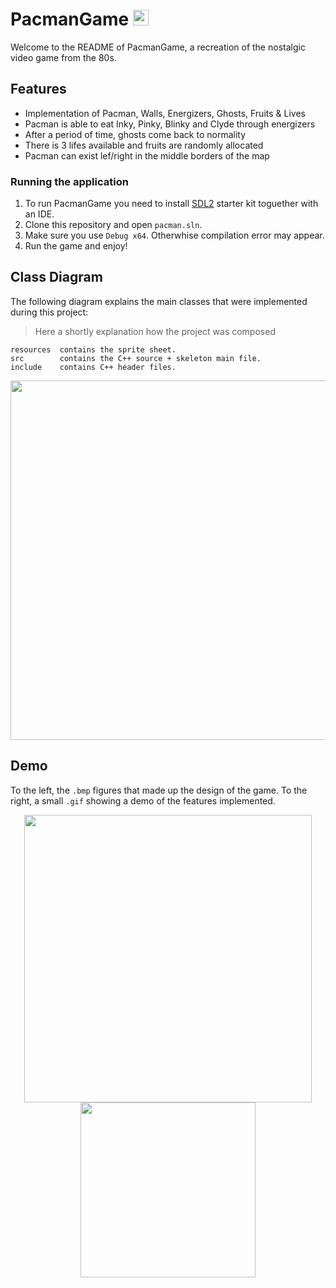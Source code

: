 # PacmanGame <img src="https://user-images.githubusercontent.com/70687643/151674926-5e9936b6-6a7f-41e8-b0b5-081aa3316794.png" width ="25">

Welcome to the README of PacmanGame, a recreation of the nostalgic video game from the 80s.

## Features
* Implementation of Pacman, Walls, Energizers, Ghosts, Fruits & Lives
* Pacman is able to eat Inky, Pinky, Blinky and Clyde through energizers
* After a period of time, ghosts come back to normality
* There is 3 lifes available and fruits are randomly allocated
* Pacman can exist lef/right in the middle borders of the map 


### Running the application
1. To run PacmanGame you need to install [SDL2](https://www.libsdl.org/) starter kit toguether with an IDE. 
2. Clone this repository and open `pacman.sln`.
3. Make sure you use `Debug x64`. Otherwhise compilation error may appear.
4. Run the game and enjoy!

## Class Diagram
The following diagram explains the main classes that were implemented during this project:
> Here a shortly explanation how the project was composed
```
resources  contains the sprite sheet.
src        contains the C++ source + skeleton main file.
include    contains C++ header files.
```
<p align="center">
<img src="https://user-images.githubusercontent.com/70687643/151679840-1eaf173c-ec47-484d-a002-9551cc58b494.png" width =575">
</p>

## Demo
To the left, the `.bmp` figures that made up the design of the game. To the right, a small `.gif` showing a demo of the features implemented.

<p align="center">
<img src="https://user-images.githubusercontent.com/70687643/151680444-1df6dc7d-6d43-43ba-88b8-0f4118dd2872.png" width =460">
<img src="https://user-images.githubusercontent.com/70687643/151678772-d06a708e-37d0-4267-b599-2a5b26cd513b.gif" width =280">
</p>



